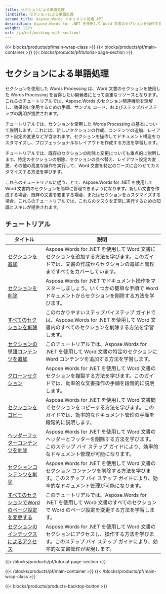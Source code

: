 ```yaml
---
title: セクションによる単語処理
linktitle: セクションによる単語処理
second_title: Aspose.Words ドキュメント処理 API
description: Aspose.Words for .NET を使用して Word 文書のセクションを操作する方法を学習します。セクションを効率的に作成、編集、書式設定するためのサンプル コードを含むステップ バイ ステップのチュートリアルです。
weight: 1220
url: /ja/net/working-with-section/
---
```


{{< blocks/products/pf/main-wrap-class >}}
{{< blocks/products/pf/main-container >}}
{{< blocks/products/pf/tutorial-page-section >}}

# セクションによる単語処理

セクションを使用した Words Processing は、Word 文書のセクションを使用した Words Processing を習得したい開発者にとって貴重なリソースとなります。これらのチュートリアルでは、Aspose.Words のセクション関連機能を理解し、効果的に使用するための手順、サンプル コード、およびステップバイステップの説明が提供されます。

チュートリアルでは、セクションを使用した Words Processing の基本について説明します。これには、新しいセクションの作成、コンテンツの追加、レイアウト設定の変更などが含まれます。セクションを操作してドキュメント構造をカスタマイズし、プロフェッショナルなレイアウトを作成する方法を学習します。

チュートリアルでは、既存のセクションの削除と変更についても重点的に説明します。特定のセクションの削除、セクションの並べ替え、レイアウト設定の変更、その他の高度な操作を実行して、Word 文書を特定のニーズに合わせてカスタマイズする方法を学びます。

これらのチュートリアルに従うことで、Aspose.Words for .NET を使用して Word 文書内のセクションを簡単に管理できるようになります。新しい文書を作成する場合、既存の文書を変更する場合、またはセクションをカスタマイズする場合、これらのチュートリアルでは、これらのタスクを正常に実行するための知識とスキルが提供されます。

 ## チュートリアル
| タイトル | 説明 |
| --- | --- |
| [セクションを追加](./add-section/) | Aspose.Words for .NET を使用して Word 文書にセクションを追加する方法を学びます。このガイドでは、文書の作成からセクションの追加と管理まですべてをカバーしています。 |
| [セクションを削除](./delete-section/) | Aspose.Words for .NET でドキュメント操作をマスターしましょう。いくつかの簡単な手順で Word ドキュメントからセクションを削除する方法を学びます。 |
| [すべてのセクションを削除](./delete-all-sections/) | このわかりやすいステップバイステップ ガイドでは、Aspose.Words for .NET を使用して Word 文書内のすべてのセクションを削除する方法を学習します。 |
| [セクションの単語コンテンツを追加](./append-section-content/) | このチュートリアルでは、Aspose.Words for .NET を使用して Word 文書の特定のセクションに Word コンテンツを追加する方法を学習します。  |
| [クローンセクション](./clone-section/) | Aspose.Words for .NET を使用して Word 文書のセクションを複製する方法を学びます。このガイドでは、効率的な文書操作の手順を段階的に説明します。 |
| [セクションをコピー](./copy-section/) | Aspose.Words for .NET を使用して Word 文書間でセクションをコピーする方法を学びます。このガイドでは、効率的なドキュメント管理の手順を段階的に説明します。 |
| [ヘッダーフッターコンテンツを削除](./delete-header-footer-content/) | Aspose.Words for .NET を使用して Word 文書のヘッダーとフッターを削除する方法を学びます。このステップ バイ ステップ ガイドにより、効率的なドキュメント管理が可能になります。  |
| [セクションコンテンツを削除](./delete-section-content/) | Aspose.Words for .NET を使用して Word 文書のセクション コンテンツを削除する方法を学びます。このステップ バイ ステップ ガイドにより、効率的なドキュメント管理が可能になります。 |
| [すべてのセクションでWordのページ設定を変更する](./modify-page-setup-in-all-sections/) | このチュートリアルでは、Aspose.Words for .NET を使用して Word 文書のすべてのセクションで Word のページ設定を変更する方法を学習します。 |
| [セクションのインデックスによるアクセス](./sections-access-by-index/) | Aspose.Words for .NET を使用して Word 文書のセクションにアクセスし、操作する方法を学びます。このステップ バイ ステップ ガイドにより、効率的な文書管理が実現します。 |
{{< /blocks/products/pf/tutorial-page-section >}}

{{< /blocks/products/pf/main-container >}}
{{< /blocks/products/pf/main-wrap-class >}}

{{< blocks/products/products-backtop-button >}}
